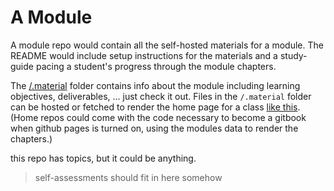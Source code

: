 # A Module

A module repo would contain all the self-hosted materials for a module.
The README would include setup instructions for the materials and a study-guide pacing a student's progress through the module chapters.

The [/.material](./.material) folder contains info about the module including learning objectives, deliverables, ... just check it out.
Files in the `/.material` folder can be hosted or fetched to render the home page for a class [like this](https://home.hackyourfuture.be/curriculum/agile-development).
(Home repos could come with the code necessary to become a gitbook when github pages is turned on, using the modules data to render the chapters.)

this repo has topics, but it could be anything.

> self-assessments should fit in here somehow

